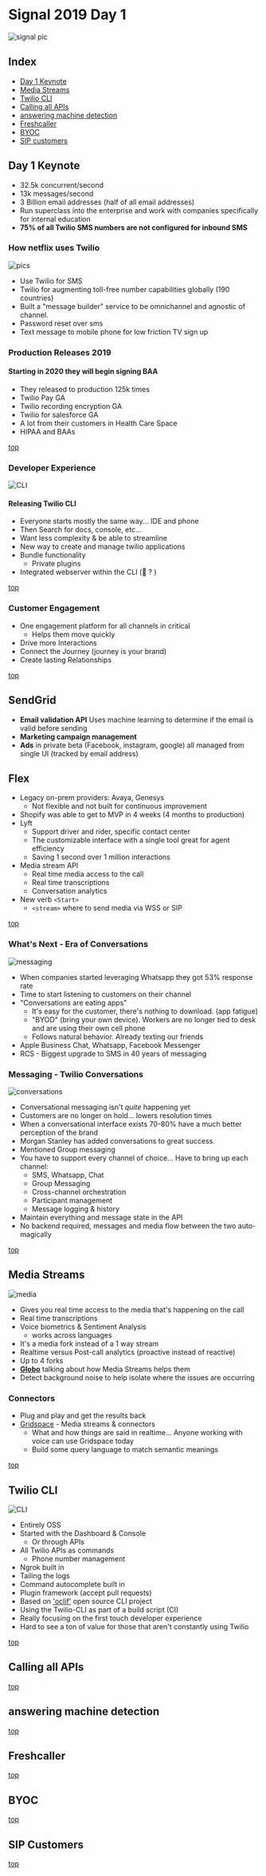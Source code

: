 # Signal 2019 Day 1

![signal pic](pics/keynote.jpg)

## Index
* [Day 1 Keynote](#day-1-keynote)
* [Media Streams](#media-streams)
* [Twilio CLI](#twilio-cli)
* [Calling all APIs](#calling-all-apis)
* [answering machine detection](#answering-machine-detection)
* [Freshcaller](#freshcaller)
* [BYOC](#BYOC)
* [SIP customers](#sip-customers)

## Day 1 Keynote

* 32.5k concurrent/second
* 13k messages/second
* 3 Billion email addresses (half of all email addresses)
* Run superclass into the enterprise and work with companies specifically for internal education
* **75% of all Twilio SMS numbers are not configured for inbound SMS**

### How netflix uses Twilio

![pics](pics/netflix.jpg)

* Use Twilio for SMS
* Twilio for augmenting toll-free number capabilities globally (190 countries)
* Built a "message builder" service to be omnichannel and agnostic of channel.
* Password reset over sms
* Text message to mobile phone for low friction TV sign up

### Production Releases 2019

#### Starting in 2020 they will begin signing BAA

* They released to production 125k times
* Twilio Pay GA
* Twilio recording encryption GA
* Twilio for salesforce GA
* A lot from their customers in Health Care Space
* HIPAA and BAAs

[top](#index)

### Developer Experience

![CLI](pics/keynote-cli.jpg)

#### Releasing Twilio CLI

* Everyone starts mostly the same way... IDE and phone
* Then Search for docs, console, etc...
* Want less complexity & be able to streamline
* New way to create and manage twilio applications
* Bundle functionality
  * Private plugins
* Integrated webserver within the CLI (🔑 ? )

[top](#index)

### Customer Engagement

* One engagement platform for all channels in critical
  * Helps them move quickly
* Drive more Interactions
* Connect the Journey (journey is your brand)
* Create lasting Relationships

[top](#index)

## SendGrid

* **Email validation API** Uses machine learning to determine if the email is valid before sending
* **Marketing campaign management**
* **Ads** in private beta (Facebook, instagram, google) all managed from single UI (tracked by email address)

## Flex

* Legacy on-prem providers: Avaya, Genesys
  * Not flexible and not built for continuous improvement
* Shopify was able to get to MVP in 4 weeks (4 months to production)
* Lyft
  * Support driver and rider, specific contact center
  * The customizable interface with a single tool great for agent efficiency
  * Saving 1 second over 1 million interactions
* Media stream API
  * Real time media access to the call
  * Real time transcriptions
  * Conversation analytics
* New verb `<Start>`
  * `<stream>` where to send media via WSS or SIP

[top](#index)


### What's Next - Era of Conversations

![messaging](pics/messaging-keynote.jpg)

* When companies started leveraging Whatsapp they got 53% response rate
* Time to start listening to customers on their channel
* "Conversations are eating apps"
  * It's easy for the customer, there's nothing to download. (app fatigue)
  * "BYOD" (bring your own device). Workers are no longer tied to desk and are using their own cell phone
  * Follows natural behavior. Already texting our friends
* Apple Business Chat, Whatsapp, Facebook Messenger
* RCS - Biggest upgrade to SMS in 40 years of messaging

### Messaging - Twilio Conversations

![conversations](pics/keynote-conversations.jpg)

* Conversational messaging isn't _quite_ happening yet
* Customers are no longer on hold... lowers resolution times
* When a conversational interface exists 70-80% have a much better perception of the brand
* Morgan Stanley has added conversations to great success.
* Mentioned Group messaging
* You have to support every channel of choice... Have to bring up each channel:
  * SMS, Whatsapp, Chat
  * Group Messaging
  * Cross-channel orchestration
  * Participant management
  * Message logging & history
* Maintain everything and message state in the API
* No backend required, messages and media flow between the two auto-magically

[top](#index)

## Media Streams

![media](pics/mediaStreams.jpg)

* Gives you real time access to the media that's happening on the call
* Real time transcriptions
* Voice biometrics & Sentiment Analysis
  * works across languages
* It's a media fork instead of a 1 way stream
* Realtime versus Post-call analytics (proactive instead of reactive)
* Up to 4 forks
* [**Globo**](https://www.globo.com) talking about how Media Streams helps them
* Detect background noise to help isolate where the issues are occurring

### Connectors

* Plug and play and get the results back
* [Gridspace](https://www.gridspace.com) - Media streams & connectors
  * What and how things are said in realtime... Anyone working with voice can use Gridspace today
  * Build some query language to match semantic meanings

[top](#index)

## Twilio CLI

![CLI](pics/twilio-cli.jpg)

* Entirely OSS
* Started with the Dashboard & Console
  * Or through APIs
* All Twilio APIs as commands
  * Phone number management
* Ngrok built in
* Tailing the logs
* Command autocomplete built in
* Plugin framework (accept pull requests)
* Based on ['oclif'](https://github.com/oclif/oclif) open source CLI project
* Using the Twilio-CLI as part of a build script (CI)
* Really focusing on the first touch developer experience
* Hard to see a ton of value for those that aren't constantly using Twilio

[top](#index)

## Calling all APIs

[top](#index)

## answering machine detection

[top](#index)

## Freshcaller

[top](#index)

## BYOC

[top](#index)

## SIP Customers

[top](#index)
